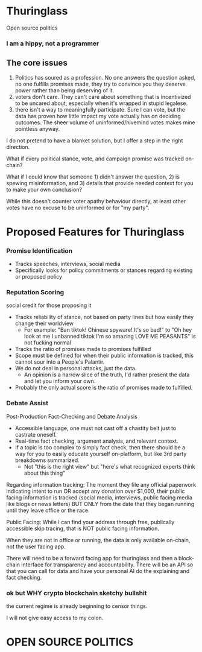 # Thuringlass
Open source politics

### I am a hippy, not a programmer

## The core issues
1) Politics has soured as a profession. No one answers the question asked, no one fulfills promises made, they try to convince you they deserve power rather than being deserving of it.
2) voters don't care. They can't care about something that is incentivized to be uncared about, especially when it's wrapped in stupid legalese.
3) there isn't a way to meaningfully participate. Sure I can vote, but the data has proven how little impact my vote actually has on deciding outcomes. The sheer volume of uninformed/hivemind votes makes mine pointless anyway.

I do not pretend to have a blanket solution, but I offer a step in the right direction.

What if every political stance, vote, and campaign promise was tracked on-chain?

What if I could know that someone 1) didn't answer the question, 2) is spewing misinformation, and 3) details that provide needed context for you to make your own conclusion?

While this doesn't counter voter apathy behaviour directly, at least other votes have no excuse to be uninformed or for "my party".

# Proposed Features for Thuringlass

### Promise Identification
* Tracks speeches, interviews, social media
* Specifically looks for policy commitments or stances regarding existing or proposed policy

### Reputation Scoring
social credit for those proposing it
* Tracks reliability of stance, not based on party lines but how easily they change their worldview
  * For example: "Ban tiktok! Chinese spyware! It's so bad!" to "Oh hey look at me I unbanned tiktok I'm so amazing LOVE ME PEASANTS" is not fucking normal
* Tracks the ratio of promises made to promises fulfilled 
* Scope must be defined for when their public information is tracked, this cannot sour into a People's Palantir.
* We do not deal in personal attacks, just the data.
  * An opinion is a narrow slice of the truth, I'd rather present the data and let you inform your own.
* Probably the only actual score is the ratio of promises made to fulfilled.

### Debate Assist
Post-Production Fact-Checking and Debate Analysis
* Accessible language, one must not cast off a chastity belt just to castrate oneself.
* Real-time fact checking, argument analysis, and relevant context.
* If a topic is too complex to simply fact check, then there should be a way for you to easily educate yourself on-platform, but like 3rd party breakdowns summarized.
  * Not "this is the right view" but "here's what recognized experts think about this thing" 

Regarding information tracking:
The moment they file any official paperwork indicating intent to run OR accept any donation over $1,000, their public facing information is tracked (social media, interviews, public facing media like blogs or news letters) BUT ONLY from the date that they began running until they leave office or the race.

Public Facing: While I can find your address through free, publically accessible skip tracing, that is NOT public facing information.

When they are not in office or running, the data is only available on-chain, not the user facing app.

There will need to be a forward facing app for thuringlass and then a block-chain interface for transparency and accountability. There will be an API so that you can call for data and have your personal AI do the explaining and fact checking.


### ok but WHY crypto blockchain sketchy bullshit
the current regime is already beginning to censor things.

I will not give easy access to my colon.

# OPEN SOURCE POLITICS

